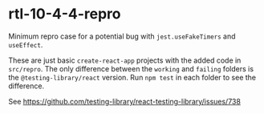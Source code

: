 # rtl-10-4-4-repro

Minimum repro case for a potential bug with `jest.useFakeTimers` and `useEffect`.

These are just basic `create-react-app` projects with the added code in `src/repro`. 
The only difference between the `working` and `failing` folders is the `@testing-library/react` version.
Run `npm test` in each folder to see the difference.

See https://github.com/testing-library/react-testing-library/issues/738
